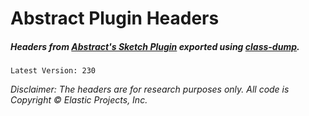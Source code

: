 # Abstract Plugin Headers

##### Headers from [Abstract's Sketch Plugin](https://www.abstract.com/help/app/plugin/) exported using [class-dump](http://stevenygard.com/projects/class-dump/).

```
Latest Version: 230
```

*Disclaimer: The headers are for research purposes only. All code is Copyright © Elastic Projects, Inc.*


